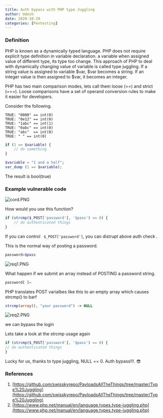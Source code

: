 ```yaml
---
title: Auth bypass with PHP type Juggling
author: Udesh
date: 2020-10-29
categories: [Pentesting]
---
```

### Definition

PHP is known as a dynamically typed language. PHP does not require explicit type definition in variable declaration. a variable when assigned value of different type, its type too change. This approach of PHP to deal with dynamically changing value of variable is called type juggling. If a string value is assigned to variable $var, $var becomes a string. If an integer value is then assigned to $var, it becomes an integer. 

PHP has two main comparison modes, lets call them loose (==) and strict (===). Loose comparisons have a set of operand conversion rules to make it easier for developers.

Consider the following.

    TRUE: "0000" == int(0)
    TRUE: "0e12" == int(0)
    TRUE: "1abc" == int(1)
    TRUE: "0abc" == int(0)
    TRUE: "abc"  == int(0)
	TRUE: " " == int(0)

```php
if (1 == $variable) {
    // do something
}
```
```php
$variable = "1 and a half";
var_dump (1 == $variable);
```
The result is bool(true)

### Example vulnerable code

![cord.PNG]({{site.baseurl}}/assets/img/post/post4/cord.PNG)

How would you use this function?
```php
if (strcmp($_POST['password'], '$pass') == 0) {  
	// do authenticated things
}
```
If you can control ` $_POST['password']`, you can distrupt above auth check . 

This is the normal way of posting a password.
```php
password=$pass
```

![req1.PNG]({{site.baseurl}}/assets/img/post/post4/req1.PNG)

What happen if we submit an array instead of POSTING a password string.
```php
password[ ]=
```
PHP translates POST varialbes like this to an empty array which causes strcmp() to barf
```php
strcmp(array(), "your password") -> NULL
```
![req2.PNG]({{site.baseurl}}/assets/img/post/post4/req2.PNG)

we can bypass the login

Lets take a look at the strcmp usage again

```php
if (strcmp($_POST['password'], '$pass') == 0) { 
// do authenticated things
}
```
Lucky for us, thanks to type juggling, NULL == 0. Auth bypass!!!. 😎

### References 
01. [https://github.com/swisskyrepo/PayloadsAllTheThings/tree/master/Type%20Juggling](https://github.com/swisskyrepo/PayloadsAllTheThings/tree/master/Type%20Juggling)
02. [https://www.php.net/manual/en/language.types.type-juggling.php](https://www.php.net/manual/en/language.types.type-juggling.php)

